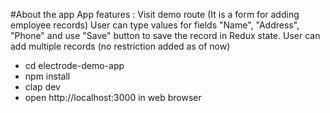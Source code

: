 #About the app
App features :
Visit demo route (It is a form for adding employee records)
User can type values for fields "Name", "Address", "Phone" and use "Save" button to save the record in Redux state.
User can add multiple records (no restriction added as of now)

- cd electrode-demo-app
- npm install
- clap dev
- open http://localhost:3000 in web browser